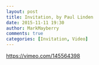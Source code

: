```yaml
---
layout: post
title: Invitation, by Paul Linden
date: 2015-11-11 19:30
author: MarkMayberry
comments: true
categories: [Invitation, Video]
---
```

https://vimeo.com/145564398
